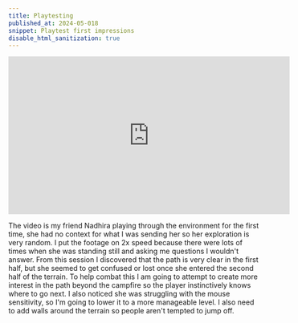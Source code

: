 ```yaml
---
title: Playtesting
published_at: 2024-05-018
snippet: Playtest first impressions
disable_html_sanitization: true
---
```


<iframe width="560" height="315" src="https://www.youtube.com/embed/csbAwtc1WPY?si=vBcsXoKhzoFcUMj8" title="YouTube video player" frameborder="0" allow="accelerometer; autoplay; clipboard-write; encrypted-media; gyroscope; picture-in-picture; web-share" referrerpolicy="strict-origin-when-cross-origin" allowfullscreen></iframe>

The video is my friend Nadhira playing through the environment for the first time, she had no context for what I was sending her so her exploration is very random. I put the footage on 2x speed because there were lots of times when she was standing still and asking me questions I wouldn't answer. From this session I discovered that the path is very clear in the first half, but she seemed to get confused or lost once she entered the second half of the terrain. To help combat this I am going to attempt to create more interest in the path beyond the campfire so the player instinctively knows where to go next. I also noticed she was struggling with the mouse sensitivity, so I'm going to lower it to a more manageable level. I also need to add walls around the terrain so people aren't tempted to jump off. 